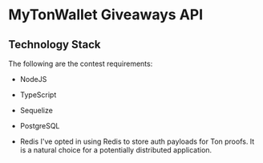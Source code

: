 # MyTonWallet Giveaways API

## Technology Stack

The following are the contest requirements:

- NodeJS
- TypeScript
- Sequelize
- PostgreSQL

- Redis
  I've opted in using Redis to store auth payloads for Ton proofs.
  It is a natural choice for a potentially distributed application.
